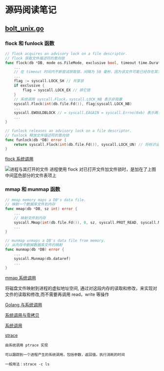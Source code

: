 # 源码阅读笔记

## [bolt_unix.go](https://github.com/boltdb/bolt/blob/master/bolt_unix.go#L25:6)

### flock 和 funlock 函数

```go
// flock acquires an advisory lock on a file descriptor.
// flock 获取文件描述符的意向锁
func flock(db *DB, mode os.FileMode, exclusive bool, timeout time.Duration) error {
    ...
    // 在 timeout 时间内不断尝试获取锁，间隔为 50 毫秒，因为该文件可能已经存在其它锁
    ...
    flag := syscall.LOCK_SH // 共享锁
    if exclusive {
        flag = syscall.LOCK_EX // 排它锁
    }
    // 系统调用 syscall.Flock，syscall.LOCK_NB 表示非阻塞
    syscall.Flock(int(db.file.Fd()), flag|syscall.LOCK_NB)
    ...
    syscall.EWOULDBLOCK // = syscall.EAGAIN = syscall.Errno(0xb) 表示再试一次
    ...
}

// funlock releases an advisory lock on a file descriptor.
// funlock 释放文件描述符的意向锁
func funlock(db *DB) error {
    return syscall.Flock(int(db.file.Fd()), syscall.LOCK_UN) // 将标识设为 syscall.LOCK_UN
}
```

[flock 系统调用](https://blog.csdn.net/lqt641/article/details/54605920)

![进程与其打开的文件](https://img-blog.csdn.net/20170118225918700?watermark/2/text/aHR0cDovL2Jsb2cuY3Nkbi5uZXQvbHF0NjQx/font/5a6L5L2T/fontsize/400/fill/I0JBQkFCMA==/dissolve/70/gravity/SouthEast)
进程使用 flock 对已打开文件加文件锁时，是加在了上图中间蓝色部分的文件表项上

### mmap 和 munmap 函数

```go
// mmap memory maps a DB's data file.
// 映射一个数据库文件到内存
func mmap(db *DB, sz int) error {
    ...
    // 映射文件到内存
    syscall.Mmap(int(db.file.Fd()), 0, sz, syscall.PROT_READ, syscall.MAP_SHARED|db.MmapFlags)
    ...
}

// munmap unmaps a DB's data file from memory.
// 从内存中删掉数据库文件的映射
func munmap(db *DB) error {
    ...
    syscall.Munmap(db.dataref)
    ...
}
```

[mmap 系统调用](http://lib.csdn.net/article/linux/62126)

将磁盘文件映射到进程的虚拟地址空间, 通过对这段内存的读取和修改，来实现对文件的读取和修改,而不需要再调用 read，write 等操作

[Golang 与系统调用](https://segmentfault.com/a/1190000010630859)

[系统调用与零拷贝](https://www.linuxjournal.com/article/6345?page=0,0)

[系统调用](https://linux.cn/article-9628-1.html)

[strace](http://linuxtools-rst.readthedocs.io/zh_CN/latest/tool/strace.html)

    由系统调用 ptrace 实现

    可以跟踪到一个进程产生的系统调用，包括参数，返回值，执行消耗的时间

    一般用法：strace -c ls
